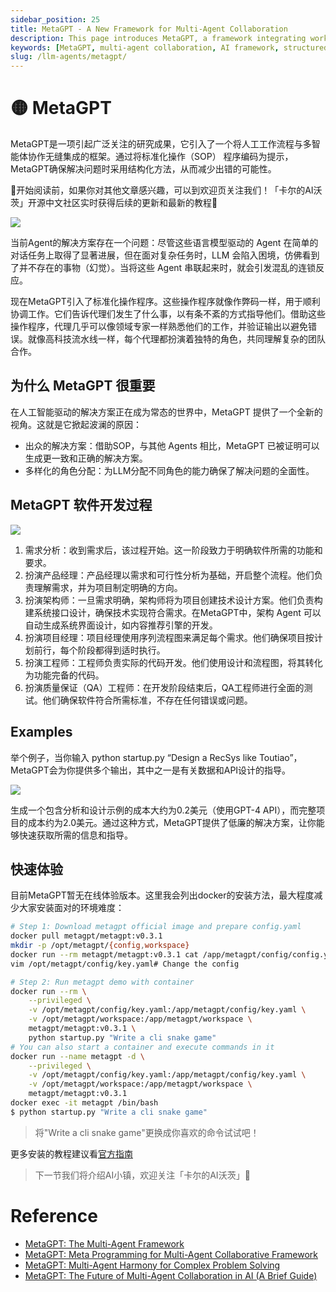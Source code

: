 ```yaml
---
sidebar_position: 25
title: MetaGPT - A New Framework for Multi-Agent Collaboration
description: This page introduces MetaGPT, a framework integrating workflows with multi-agent collaboration, ensuring a structured approach to problem-solving.
keywords: [MetaGPT, multi-agent collaboration, AI framework, structured problem-solving, SOP in AI, MetaGPT software development]
slug: /llm-agents/metagpt/
---
```

# 🟡 MetaGPT

MetaGPT是一项引起广泛关注的研究成果，它引入了一个将人工工作流程与多智能体协作无缝集成的框架。通过将标准化操作（SOP） 程序编码为提示，MetaGPT确保解决问题时采用结构化方法，从而减少出错的可能性。

🎉开始阅读前，如果你对其他文章感兴趣，可以到欢迎页关注我们！「卡尔的AI沃茨」开源中文社区实时获得后续的更新和最新的教程🎉

![](https://cdn.jsdelivr.net/gh/donttal/imgbed/img/7af15669de3dc92e1ab81759c67349c3.jpg)

当前Agent的解决方案存在一个问题：尽管这些语言模型驱动的 Agent 在简单的对话任务上取得了显著进展，但在面对复杂任务时，LLM 会陷入困境，仿佛看到了并不存在的事物（幻觉）。当将这些 Agent 串联起来时，就会引发混乱的连锁反应。

现在MetaGPT引入了标准化操作程序。这些操作程序就像作弊码一样，用于顺利协调工作。它们告诉代理们发生了什么事，以有条不紊的方式指导他们。借助这些操作程序，代理几乎可以像领域专家一样熟悉他们的工作，并验证输出以避免错误。就像高科技流水线一样，每个代理都扮演着独特的角色，共同理解复杂的团队合作。

## 为什么 MetaGPT 很重要

在人工智能驱动的解决方案正在成为常态的世界中，MetaGPT 提供了一个全新的视角。这就是它掀起波澜的原因：

- 出众的解决方案：借助SOP，与其他 Agents 相比，MetaGPT 已被证明可以生成更一致和正确的解决方案。
- 多样化的角色分配：为LLM分配不同角色的能力确保了解决问题的全面性。

## MetaGPT 软件开发过程

![](https://cdn.jsdelivr.net/gh/donttal/imgbed/img/930ae342a827adafc396fb9431f9bed7.jpg)

1. 需求分析：收到需求后，该过程开始。这一阶段致力于明确软件所需的功能和要求。
2. 扮演产品经理：产品经理以需求和可行性分析为基础，开启整个流程。他们负责理解需求，并为项目制定明确的方向。
3. 扮演架构师：一旦需求明确，架构师将为项目创建技术设计方案。他们负责构建系统接口设计，确保技术实现符合需求。在MetaGPT中，架构 Agent 可以自动生成系统界面设计，如内容推荐引擎的开发。
4. 扮演项目经理：项目经理使用序列流程图来满足每个需求。他们确保项目按计划前行，每个阶段都得到适时执行。
5. 扮演工程师：工程师负责实际的代码开发。他们使用设计和流程图，将其转化为功能完备的代码。
6. 扮演质量保证（QA）工程师：在开发阶段结束后，QA工程师进行全面的测试。他们确保软件符合所需标准，不存在任何错误或问题。

## Examples

举个例子，当你输入 python startup.py “Design a RecSys like Toutiao”，MetaGPT会为你提供多个输出，其中之一是有关数据和API设计的指导。

![](https://cdn.jsdelivr.net/gh/donttal/imgbed/img/fd9943921040731012b93fd892a17d1f.jpg)

生成一个包含分析和设计示例的成本大约为0.2美元（使用GPT-4 API），而完整项目的成本约为2.0美元。通过这种方式，MetaGPT提供了低廉的解决方案，让你能够快速获取所需的信息和指导。

## 快速体验

目前MetaGPT暂无在线体验版本。这里我会列出docker的安装方法，最大程度减少大家安装面对的环境难度：

```bash
# Step 1: Download metagpt official image and prepare config.yaml
docker pull metagpt/metagpt:v0.3.1
mkdir -p /opt/metagpt/{config,workspace}
docker run --rm metagpt/metagpt:v0.3.1 cat /app/metagpt/config/config.yaml > /opt/metagpt/config/key.yaml
vim /opt/metagpt/config/key.yaml# Change the config
```

```bash
# Step 2: Run metagpt demo with container
docker run --rm \
    --privileged \
    -v /opt/metagpt/config/key.yaml:/app/metagpt/config/key.yaml \
    -v /opt/metagpt/workspace:/app/metagpt/workspace \
    metagpt/metagpt:v0.3.1 \
    python startup.py "Write a cli snake game"
# You can also start a container and execute commands in it
docker run --name metagpt -d \
    --privileged \
    -v /opt/metagpt/config/key.yaml:/app/metagpt/config/key.yaml \
    -v /opt/metagpt/workspace:/app/metagpt/workspace \
    metagpt/metagpt:v0.3.1
docker exec -it metagpt /bin/bash
$ python startup.py "Write a cli snake game"
```

> 将"Write a cli snake game"更换成你喜欢的命令试试吧！

更多安装的教程建议看[官方指南](https://github.com/geekan/MetaGPT)

> 下一节我们将介绍AI小镇，欢迎关注「卡尔的AI沃茨」🧙

# Reference

- [MetaGPT: The Multi-Agent Framework](https://github.com/geekan/MetaGPT)
- [MetaGPT: Meta Programming for Multi-Agent Collaborative Framework](https://arxiv.org/abs/2308.00352)
- [MetaGPT: Multi-Agent Harmony for Complex Problem Solving](https://medium.com/mlearning-ai/metagpt-multi-agent-harmony-for-complex-problem-solving-97bcb8f3fe94)
- [MetaGPT: The Future of Multi-Agent Collaboration in AI (A Brief Guide)](https://levelup.gitconnected.com/metagpt-the-future-of-multi-agent-collaboration-in-ai-a-brief-guide-fd4b4429336d)